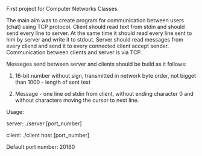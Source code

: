 First project for Computer Networks Classes.

The main aim was to create program for communication between users (chat) using TCP protocol.
Client should read text from stdin and should send every line to server. At the same time it should read every line sent to him by server and write it to stdout.
Server should read messages from every cliend and send it to every connected client accept sender.
Communication between clients and server is via TCP.

Messeges send between server and clients should be build as it follows:

1. 16-bit number without sign, transmitted in  network byte order, not bigget than 1000 - length of sent text

2. Message - one line od stdin from client, without ending character 0 and without characters moving the cursor to next line. 


Usage:


server: ./server [port_number]

client: ./client host [port_number]



Default port number: 20160
